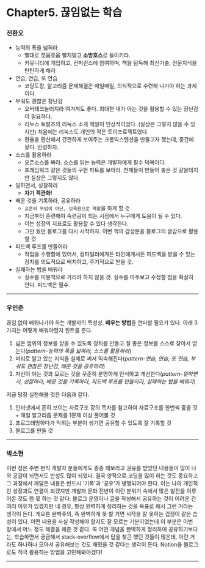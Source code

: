 # Chapter5. 끊임없는 학습

### 전환오

- 능력의 폭을 넓혀라
  - 빨대로 쪼옵쪼옵 빨지말고 **소방호스**로 들이키라.
  - 커뮤니티에 개입하고, 컨퍼런스에 참여하며, 책을 탐독해 최신기술, 전문지식을 탄탄하게 해라
- 연습, 연습, 또 연습
  - 코딩도장, 알고리즘 문제해결은 매일매일, 의식적으로 수련해 나가야 하는 과제이다.
- 부숴도 괜찮은 장난감
  - 오버테크놀러지라 여겨져도 좋다. 최대한 내가 아는 것을 활용할 수 있는 장난감이 필요하다.
  - 리누스 토발즈의 리눅스 소개 메일이 인상적이었다. (실상은 그렇지 않을 수 있지만) 처음에는 리눅스도 개인의 작은 토이프로젝트였다.
  - 환율을 환산해서 간편하게 보여주는 크롬익스텐션을 만들고자 했는데, 중간에 놨다. 반성하자.
- 소스를 활용하라
  - 오픈소스를 봐라. 소스를 읽는 능력은 개발자에게 필수 덕목이다.
  - 프레임워크 같은 것들의 구현 파트를 보아라. 천재들이 만들어 놓은 것 같을테지만 실상은 그렇지도 않다.
- 일하면서, 성찰하라
  - **자기 객관화!**
- 배운 것을 기록하라, 공유하라
  - `교훈의 무덤이 아닌, 보육원으로 역할`을 하게 할 것
  - 지금부터 훈련해야 숙련공이 되는 시점에서 누구에게 도움이 될 수 있다.
  - 이는 성장의 지표로도 활용할 수 있다 생각한다.
  - 그만 뒀던 블로그를 다시 시작하자. 이번 책의 감상문을 블로그의 글감으로 활용할 것
- 피드백 루프를 만들어라
  - 작업을 수행함에 있어서, 컴파일러에게든 타인에게서든 피드백을 받을 수 있는 장치를 의도적으로 배치하고, 주기적으로 받을 것.
- 실패하는 법을 배워라
  - 실수를 미봉책으로 가리려 하지 않을 것. 실수를 마주보고 수정할 점을 확실히 안다. 피드백은 필수.

----

### 우인준
 
끊임 없이 배워나가야 하는 개발자의 특성상, **배우는 방법**을 연마할 필요가 있다. 아래 3가지는 어떻게 배워야할지 힌트를 준다. 
  1) 넓은 범위의 정보를 받을 수 있도록 장치를 만들고 질 좋은 정보를 스스로 찾아서 얻는다(*pattern-능력의 폭을 넓혀라, 소스를 활용하라*)
  2) 머리로 알고 있는 지식을 실제로 써서 익숙해진다(*pattern-연습, 연습, 또 연습, 부숴도 괜찮은 장난감, 배운 것을 공유하라*)
  3) 자신이 아는 것과 모르는 것을 꾸준히 분명하게 인식하고 개선한다(*pattern-일하면서, 성찰하라, 배운 것을 기록하라, 피드백 루프를 만들어라, 실패하는 법을 배워라*)
  
지금 당장 실천해볼 것은 다음과 같다.
  1) 인터넷에서 흔히 보이는 자료구조 강의 목차를 참고하여 자료구조를 한번씩 훑을 것 + 매일 알고리즘 문제를 1문제 이상 풀어볼 것
  2) 프로그래밍하다가 막히는 부분이 생기면 공유할 수 있도록 잘 기록할 것
  3) 블로그를 만들 것

---
### 박소현

이번 장은 주변 현직 개발자 분들에게도 종종 해보라고 권유를 받았던 내용들이 많이 나와 공감이 되면서도 반성도 많이 되었다. 결국 양적으로 코딩을 많이 하는 것도 중요하고 그 과정에서 깨달은 내용은 반드시 '기록'과 '공유'가 병행되어야 한다. 이는 나의 개인적인 성장과도 연결이 되겠지만 개발자 문화 전반이 이런 분위기 속에서 많은 발전을 이루어온 것도 한 몫 하는 것 같다. 블로그 운영이나 글을 작성해서 공유하는 것이 어려운 건 여러 이유가 있겠지만 내 경우, 항상 완벽하게 정리하는 것을 목표로 해서 그런 거라는 생각이 든다. 게으른 완벽주의, 즉 완벽하게 못 할 거면 시작을 잘 못하는 겁쟁이 같은 습성이 있다. 어떤 내용을 사실 작성해야 할지도 잘 모르는 기분이었는데 이 부분은 이번 장에서 어느 정도 해결을 해준 것 같다. 꼭 어떤 개념을 완벽하게 정리하여 공유하기보다는, 학습하면서 궁금해서 stack-overflow에서 답을 찾곤 했던 것들이 많은데, 이런 거라도 하나하나 모아서 공유해보는 것도 재밌을 것 같다는 생각이 든다. Notion을 블로그로도 적극 활용하는 방법을 고민해봐야겠다!

---
  
